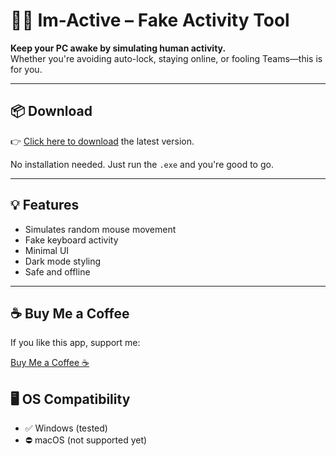 # 🧍‍♂️ Im-Active – Fake Activity Tool

**Keep your PC awake by simulating human activity.**  
Whether you're avoiding auto-lock, staying online, or fooling Teams—this is for you.

---

## 📦 Download

👉 [Click here to download](https://github.com/GhassenEljday/Im-Active/releases) the latest version.

No installation needed. Just run the `.exe` and you're good to go.

---

## 💡 Features

- Simulates random mouse movement
- Fake keyboard activity
- Minimal UI
- Dark mode styling
- Safe and offline

---

## ☕ Buy Me a Coffee

If you like this app, support me:

[Buy Me a Coffee ☕](https://ko-fi.com/eljday)

## 🖥️ OS Compatibility

- ✅ Windows (tested)
- ⛔ macOS (not supported yet)
